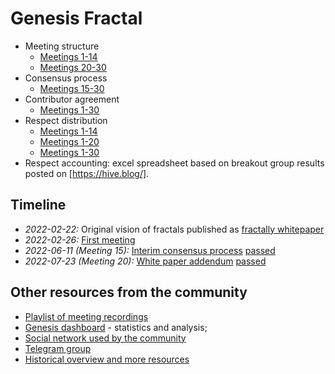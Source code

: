 # Genesis Fractal

* Meeting structure
  * [Meetings 1-14](./Fractally%20Genesis%20Agenda%20and%20Process%20-%20Google%20Docs.pdf)
  * [Meetings 20-30](./Genesis%20Fractal%20Agenda%20and%20Process%20-%20v2.pdf)
* Consensus process
  * [Meetings 15-30](./interim-consensus-process.md)
* Contributor agreement
  * [Meetings 1-30](https://peakd.com/fractally/@dan/genesis-fractal-contributor-agreement)
* Respect distribution
  * [Meetings 1-14](./fractally_genesis_tally_2022-06-04-updated.pdf)
  * [Meetings 1-20](./fractally_genesis_tally_2022-07-16.pdf)
  * [Meetings 1-30](./fractally_genesis_tally_2022-09-24.pdf)
* Respect accounting: excel spreadsheet based on breakout group results posted on [https://hive.blog/].

## Timeline
* *2022-02-22:* Original vision of fractals published as [fractally whitepaper](./Fractally%20White%20Paper%201.0%20(English).pdf)
* *2022-02-26:* [First meeting](https://www.youtube.com/watch?v=DbM2iTuT9h0&list=PLa5URJF9l5lm1R8bZ9g4Lg5nyElSUYfVN&index=47)
* *2022-06-11 (Meeting 15):* [Interim consensus process](./interim-consensus-process.md) [passed](https://hive.blog/fractally/@jseymour/rdbml4)
* *2022-07-23 (Meeting 20):* [White paper addendum](https://peakd.com/fractally/@dan/fractally-white-paper-addendum-1) [passed](https://hive.blog/fractally/@jseymour/rfhczp)

## Other resources from the community
* [Playlist of meeting recordings](https://www.youtube.com/playlist?list=PLa5URJF9l5lm1R8bZ9g4Lg5nyElSUYfVN)
* [Genesis dashboard](https://matt-langsto-fractal-governancestreamlitgenesis-fractal-fabr1y.streamlit.app/) - statistics and analysis;
* [Social network used by the community](https://fractally.mn.co/spaces/7064857/feed)
* [Telegram group](https://t.me/gofractally)
* [Historical overview and more resources](https://edencreators.com/genesisfractal)